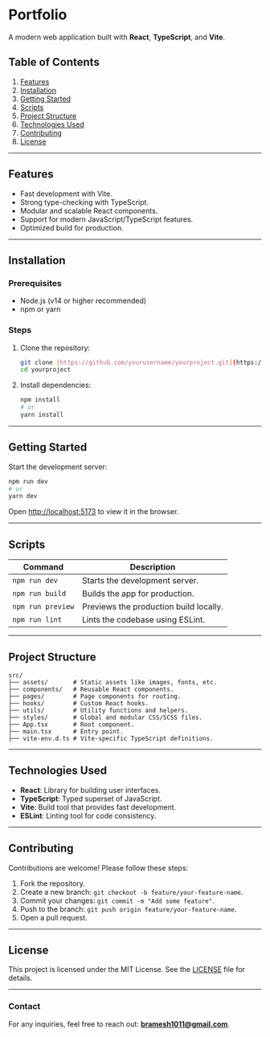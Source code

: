 # Portfolio 

A modern web application built with **React**, **TypeScript**, and **Vite**.  

## Table of Contents  
1. [Features](#features)  
2. [Installation](#installation)  
3. [Getting Started](#getting-started)  
4. [Scripts](#scripts)  
5. [Project Structure](#project-structure)  
6. [Technologies Used](#technologies-used)  
7. [Contributing](#contributing)  
8. [License](#license)  

---

## Features  
- Fast development with Vite.  
- Strong type-checking with TypeScript.  
- Modular and scalable React components.  
- Support for modern JavaScript/TypeScript features.  
- Optimized build for production.  

---

## Installation  

### Prerequisites  
- Node.js (v14 or higher recommended)  
- npm or yarn  

### Steps  
1. Clone the repository:  
   ```bash  
   git clone [https://github.com/yourusername/yourproject.git](https://github.com/lovelyram0143/my_portfolio)  
   cd yourproject  
   ```  
2. Install dependencies:  
   ```bash  
   npm install  
   # or  
   yarn install  
   ```  

---

## Getting Started  
Start the development server:  
```bash  
npm run dev  
# or  
yarn dev  
```  
Open [http://localhost:5173](http://localhost:5173) to view it in the browser.  

---

## Scripts  

| Command          | Description                              |  
|-------------------|------------------------------------------|  
| `npm run dev`     | Starts the development server.           |  
| `npm run build`   | Builds the app for production.           |  
| `npm run preview` | Previews the production build locally.   |  
| `npm run lint`    | Lints the codebase using ESLint.         |  

---

## Project Structure  

```plaintext  
src/  
├── assets/       # Static assets like images, fonts, etc.  
├── components/   # Reusable React components.  
├── pages/        # Page components for routing.  
├── hooks/        # Custom React hooks.  
├── utils/        # Utility functions and helpers.  
├── styles/       # Global and modular CSS/SCSS files.  
├── App.tsx       # Root component.  
├── main.tsx      # Entry point.  
├── vite-env.d.ts # Vite-specific TypeScript definitions.  
```  

---

## Technologies Used  

- **React**: Library for building user interfaces.  
- **TypeScript**: Typed superset of JavaScript.  
- **Vite**: Build tool that provides fast development.  
- **ESLint**: Linting tool for code consistency.  

---

## Contributing  

Contributions are welcome! Please follow these steps:  
1. Fork the repository.  
2. Create a new branch: `git checkout -b feature/your-feature-name`.  
3. Commit your changes: `git commit -m "Add some feature"`.  
4. Push to the branch: `git push origin feature/your-feature-name`.  
5. Open a pull request.  

---

## License  

This project is licensed under the MIT License. See the [LICENSE](LICENSE) file for details.  

---

### Contact  
For any inquiries, feel free to reach out: **[bramesh1011@gmail.com](mailto:bramesh1011@gmail.com)**.
